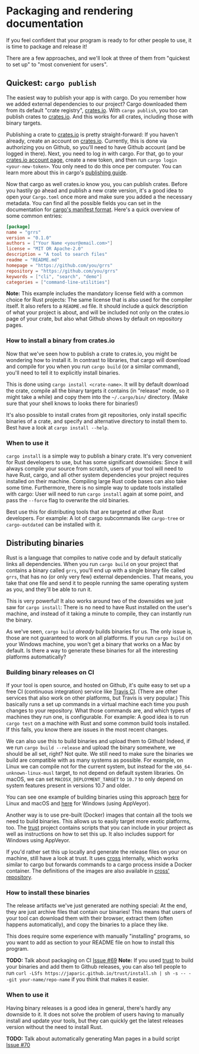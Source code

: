 # Packaging and rendering documentation

If you feel confident that your program is ready to for other people to use,
it is time to package and release it!

There are a few approaches,
and we'll look at three of them
from "quickest to set up" to "most convenient for users".

## Quickest: `cargo publish`

The easiest way to publish your app is with cargo.
Do you remember how we added external dependencies to our project?
Cargo downloaded them from its default "crate registry", [crates.io].
With `cargo publish`,
you too can publish crates to [crates.io].
And this works for all crates,
including those with binary targets.

Publishing a crate to [crates.io] is pretty straight-forward:
If you haven't already, create an account on [crates.io].
Currently, this is done via authorizing you on Github,
so you'll need to have Github account
(and be logged in there).
Next, you need to log in with cargo.
For that, go to your
[crates.io account page],
create a new token,
and then run `cargo login <your-new-token>`.
You only need to do this once per computer.
You can learn more about this
in cargo's [publishing guide].

Now that cargo as well crates.io know you,
you can publish crates.
Before you hastily go ahead and publish a new crate version,
it's a good idea to open your `Cargo.toml` once more
and make sure you added a the necessary metadata.
You can find all the possible fields you can set
in the documentation for [cargo's manifest format].
Here's a quick overview of some common entries:

```toml
[package]
name = "grrs"
version = "0.1.0"
authors = ["Your Name <your@email.com>"]
license = "MIT OR Apache-2.0"
description = "A tool to search files"
readme = "README.md"
homepage = "https://github.com/you/grrs"
repository = "https://github.com/you/grrs"
keywords = ["cli", "search", "demo"]
categories = ["command-line-utilities"]
```

<aside class="note">

**Note:**
This example includes the mandatory license field
with a common choice for Rust projects:
The same license that is also used for the compiler itself.
It also refers to a `README.md` file.
It should include a quick description of what your project is about,
and will be included not only on the crates.io page of your crate,
but also what Github shows by default on repository pages.

</aside>

[crates.io]: https://crates.io/
[crates.io account page]: https://crates.io/me
[publishing guide]: https://doc.rust-lang.org/1.30.0/cargo/reference/publishing.html
[cargo's manifest format]: https://doc.rust-lang.org/1.30.0/cargo/reference/manifest.html

### How to install a binary from crates.io

Now that we've seen how to publish a crate to crates.io,
you might be wondering how to install it.
In contrast to libraries,
that cargo will download and compile for you
when you run `cargo build` (or a similar command),
you'll need to tell it to explicitly install binaries.

This is done using
`cargo install <crate-name>`.
It will by default download the crate,
compile all the binary targets it contains
(in "release" mode, so it might take a while)
and copy them into the `~/.cargo/bin/` directory.
(Make sure that your shell knows to looks there for binaries!)

It's also possible to
install crates from git repositories,
only install specific binaries of a crate,
and specify and alternative directory to install them to.
Best have a look at `cargo install --help`.

### When to use it

`cargo install` is a simple way to publish a binary crate.
It's very convenient for Rust developers to use,
but has some significant downsides:
Since it will always compile your source from scratch,
users of your tool will need to have
Rust, cargo, and all other system dependencies your project requires
installed on their machine.
Compiling large Rust code bases can also take some time.
Furthermore, there is no simple way to update tools installed with cargo:
User will need to run `cargo install` again at some point,
and pass the `--force` flag to overwrite the old binaries.

Best use this for distributing tools
that are targeted at other Rust developers.
For example:
A lot of cargo subcommands
like `cargo-tree` or `cargo-outdated`
can be installed with it.

## Distributing binaries

Rust is a language that compiles to native code
and by default statically links all dependencies.
When you run `cargo build`
on your project that contains a binary called `grrs`,
you'll end up with a single binary file called `grrs`,
that has no (or only very few)
external dependencies.
That means,
you take that one file
and send it to people running the same operating system as you,
and they'll be able to run it.

This is very powerful!
It also works around two of the downsides we just saw for `cargo install`:
There is no need to have Rust installed on the user's machine,
and instead of it taking a minute to compile,
they can instantly run the binary.

As we've seen,
`cargo build` _already_ builds binaries for us.
The only issue is,
those are not guaranteed to work on all platforms.
If you run `cargo build` on your Windows machine,
you won't get a binary that works on a Mac by default.
Is there a way to generate these binaries
for all the interesting platforms
automatically?

### Building binary releases on CI

If your tool is open source,
and hosted on Github,
it's quite easy to set up a free CI (continuous integration) service
like [Travis CI].
(There are other services that also work on other platforms, but Travis is very popular.)
This basically runs a set up commands
in a virtual machine
each time you push changes to your repository.
What those commands are,
and which types of machines they run one,
is configurable.
For example:
A good idea is to run `cargo test`
on a machine with Rust and some common build tools installed.
If this fails,
you know there are issues in the most recent changes.

[Travis CI]: https://travis-ci.com/

We can also use this
to build binaries and upload them to Github!
Indeed, if we run
`cargo build --release`
and upload the binary somewhere,
we should be all set, right?
Not quite.
We still need to make sure the binaries we build
are compatible with as many systems as possible.
For example,
on Linux we can compile not for the current system,
but instead for the `x86_64-unknown-linux-musl` target,
to not depend on default system libraries.
On macOS, we can set `MACOSX_DEPLOYMENT_TARGET` to `10.7`
to only depend on system features present in versions 10.7 and older.

You can see one example of building binaries using this approach
[here][wasm-pack-travis] for Linux and macOS
and [here][wasm-pack-appveyor] for Windows (using AppVeyor).

[wasm-pack-travis]: https://github.com/rustwasm/wasm-pack/blob/51e6351c28fbd40745719e6d4a7bf26dadd30c85/.travis.yml#L74-L91
[wasm-pack-appveyor]: https://github.com/rustwasm/wasm-pack/blob/51e6351c28fbd40745719e6d4a7bf26dadd30c85/.appveyor.yml

Another way is to use pre-built (Docker) images
that contain all the tools we need
to build binaries.
This allows us to easily target more exotic platforms, too.
The [trust] project contains
scripts that you can include in your project
as well as instructions on how to set this up.
It also includes support for Windows using AppVeyor.

If you'd rather set this up locally
and generate the release files on your on machine,
still have a look at trust.
It uses [cross] internally,
which works similar to cargo
but forwards commands to a cargo process inside a Docker container.
The definitions of the images are also available in
[cross' repository][cross].

[trust]: https://github.com/japaric/trust
[cross]: https://github.com/rust-embedded/cross

### How to install these binaries

<aside class="todo">
The release artifacts we've just generated are nothing special:
At the end, they are just archive files that contain our binaries!
This means that users of your tool
can download them with their browser,
extract them (often happens automatically),
and copy the binaries to a place they like.

This does require some experience with manually "installing" programs,
so you want to add as section to your README file
on how to install this program.

<aside class="note">

**TODO:** Talk about packaging on CI
[Issue #69](https://github.com/rust-lang-nursery/cli-wg/issues/69)
**Note:**
If you used [trust] to build your binaries and add them to Github releases,
you can also tell people to run
`curl -LSfs https://japaric.github.io/trust/install.sh | sh -s -- --git your-name/repo-name`
if you think that makes it easier.

</aside>

### When to use it

Having binary releases is a good idea in general,
there's hardly any downside to it.
It does not solve the problem of users having to manually
install and update
your tools,
but they can quickly get the latest releases version
without the need to install Rust.
<aside class="todo">

**TODO:** Talk about automatically generating Man pages in a build script
[Issue #70](https://github.com/rust-lang-nursery/cli-wg/issues/70)

</aside>
